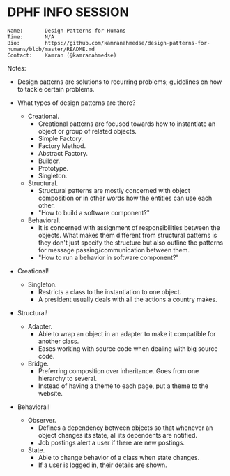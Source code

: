 # DPHF INFO SESSION

```
Name:       Design Patterns for Humans
Time:       N/A
Bio:        https://github.com/kamranahmedse/design-patterns-for-humans/blob/master/README.md
Contact:    Kamran (@kamranahmedse)
```

Notes:

- Design patterns are solutions to recurring problems; guidelines on how to tackle certain problems.
- What types of design patterns are there?

  - Creational.
    - Creational patterns are focused towards how to instantiate an object or group of related objects.
    - Simple Factory.
    - Factory Method.
    - Abstract Factory.
    - Builder.
    - Prototype.
    - Singleton.
  - Structural.
    - Structural patterns are mostly concerned with object composition or in other words how the entities can use each other.
    - "How to build a software component?"
  - Behavioral.
    - It is concerned with assignment of responsibilities between the objects. What makes them different from structural patterns is they don't just specify the structure but also outline the patterns for message passing/communication between them.
    - "How to run a behavior in software component?"

- Creational!

  - Singleton.
    - Restricts a class to the instantiation to one object.
    - A president usually deals with all the actions a country makes.

- Structural!

  - Adapter.
    - Able to wrap an object in an adapter to make it compatible for another class.
    - Eases working with source code when dealing with big source code.
  - Bridge.
    - Preferring composition over inheritance. Goes from one hierarchy to several.
    - Instead of having a theme to each page, put a theme to the website.

- Behavioral!

  - Observer.
    - Defines a dependency between objects so that whenever an object changes its state, all its dependents are notified.
    - Job postings alert a user if there are new postings.
  - State.
    - Able to change behavior of a class when state changes.
    - If a user is logged in, their details are shown.
